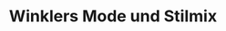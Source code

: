 ---
title: "Winklers Mode und Stilmix"
url: /hueckeswagen/winklers-mode-und-stilmix/
shop: Kleidung
---